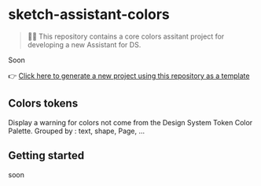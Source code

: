 # sketch-assistant-colors

> 💁‍♀️ This repository contains a core colors assitant project for developing a new Assistant for DS.

Soon

👉
[Click here to generate a new project using this repository as a template](https://github.com/thierryc/sketch-assistant-colors-template/generate)

## Colors tokens

Display a warning for colors not come from the Design System Token Color Palette. Grouped by : text,
shape, Page, ...

## Getting started

soon
